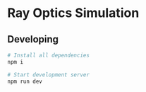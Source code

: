 # Ray Optics Simulation

## Developing

```bash
# Install all dependencies
npm i

# Start development server
npm run dev
```

